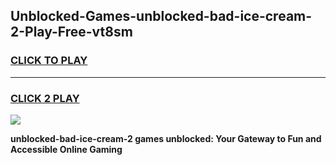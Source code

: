 
## Unblocked-Games-unblocked-bad-ice-cream-2-Play-Free-vt8sm
<h3>
<a href="https://premium76.site?title=unblocked-bad-ice-cream-2&ref=12A">CLICK TO PLAY</a></h3>
<hr>

<h3>
<a href="https://premium76.site?title=unblocked-bad-ice-cream-2&ref=12A">CLICK 2 PLAY</a>
  
</h3>

<a href="https://premium76.site?title=unblocked-bad-ice-cream-2&ref=12A"><img src="https://clearcache.store/games.png"></a>


**unblocked-bad-ice-cream-2 games unblocked: Your Gateway to Fun and Accessible Online Gaming**

